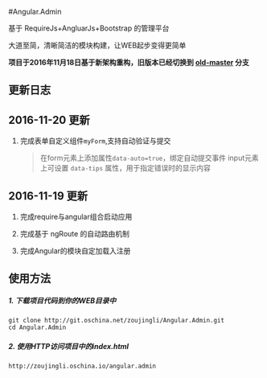 #Angular.Admin

基于 RequireJs+AngluarJs+Bootstrap 的管理平台

大道至简，清晰简洁的模块构建，让WEB起步变得更简单

**项目于2016年11月18日基于新架构重构，旧版本已经切换到 [old-master](https://git.oschina.net/zoujingli/Angular.Admin/tree/old-master/) 分支**

更新日志
--
   
2016-11-20 更新
---

1. 完成表单自定义组件`myForm`,支持自动验证与提交
   >在form元素上添加属性`data-auto=true`，绑定自动提交事件
   >input元素上可设置 `data-tips` 属性，用于指定错误时的显示内容

2016-11-19 更新
---

1. 完成require与angular组合启动应用

2. 完成基于 ngRoute 的自动路由机制

3. 完成Angular的模块自定加载入注册
   

使用方法
--
##### 1. 下载项目代码到你的WEB目录中
```shell
git clone http://git.oschina.net/zoujingli/Angular.Admin.git
cd Angular.Admin
```

##### 2. 使用HTTP访问项目中的index.html
```link
http://zoujingli.oschina.io/angular.admin
```